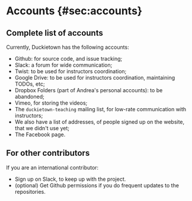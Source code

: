 # Accounts {#sec:accounts}

## Complete list of accounts

Currently, Duckietown has the following accounts:

* Github: for source code, and issue tracking;
* Slack: a forum for wide communication;
* Twist: to  be used for instructors coordination;
* Google Drive: to be used for instructors coordination, maintaining TODOs, etc;
* Dropbox Folders (part of Andrea's personal accounts): to be abandoned;
* Vimeo, for storing the videos;
* The `duckietown-teaching` mailing list, for low-rate communication with instructors;
* We also have a list of addresses, of people signed up on the website, that we didn't use yet;
* The Facebook page.
 
## For other contributors

If you are an international contributor:

- Sign up on Slack, to keep up with the project.
- (optional) Get Github permissions if you do frequent updates to the repositories.
